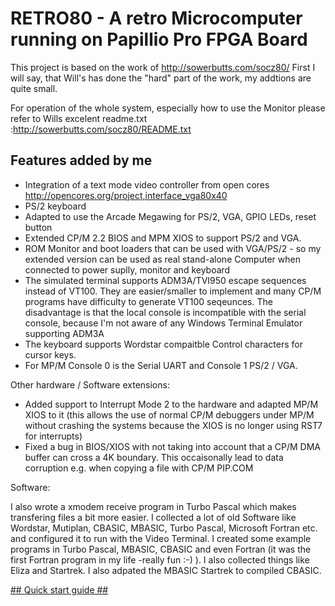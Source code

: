 # RETRO80 - A retro Microcomputer running on Papillio Pro FPGA Board #

This project is based on the work of http://sowerbutts.com/socz80/ First I will say, that Will's  has done the "hard" part of the work, my addtions are quite small. 

For operation of the whole system, especially how to use the Monitor please refer to Wills excelent readme.txt :http://sowerbutts.com/socz80/README.txt

## Features added by me  ##

- Integration of a text mode video controller from open cores http://opencores.org/project,interface_vga80x40
- PS/2 keyboard
- Adapted to use the Arcade Megawing for PS/2, VGA, GPIO LEDs, reset button
- Extended CP/M 2.2 BIOS and MPM XIOS to support PS/2 and VGA.
- ROM Monitor and boot loaders that can be used with VGA/PS/2 - so my extended version can be used as real stand-alone Computer when connected to power suplly, monitor and keyboard
- The simulated terminal supports ADM3A/TVI950 escape sequences instead of VT100. They are easier/smaller to implement and many CP/M programs have difficulty to generate VT100 seqeunces. The disadvantage is that the local console is incompatible with the serial console, because I'm not aware of any Windows Terminal Emulator supporting ADM3A
- The keyboard supports Wordstar compaitble Control characters for cursor keys. 
- For MP/M Console 0 is the Serial UART and Console 1 PS/2 / VGA. 

Other hardware / Software extensions:

- Added support to Interrupt Mode 2 to the hardware and adapted MP/M XIOS to it (this allows the use of normal CP/M debuggers under MP/M without crashing the systems because the XIOS is no longer using RST7 for interrupts)
- Fixed a bug in BIOS/XIOS with not taking into account that a CP/M DMA buffer can cross a 4K boundary. This occaisonally lead to data corruption e.g. when copying a file with CP/M PIP.COM

Software:

I also wrote a xmodem receive program in Turbo Pascal which makes transfering files a bit more easier.
I collected a lot of old Software like Wordstar, Mutiplan, CBASIC, MBASIC, Turbo Pascal, Microsoft Fortran etc. and configured it to run with the Video Terminal. 
I created some example programs in Turbo Pascal, MBASIC, CBASIC and even Fortran (it was the first Fortran program in my life -really fun :-) ).
I also collected things like Eliza and Startrek. I also adpated the MBASIC Startrek to compiled CBASIC. 



[##  Quick start guide ##](https://bitbucket.org/thornschuh/retro80/wiki/Quick%20Start%20Guide%20)
